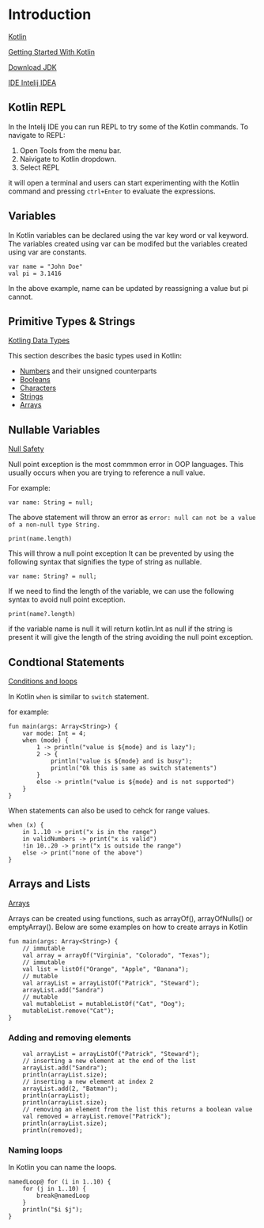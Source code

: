 # Introduction

[Kotlin](https://kotlinlang.org/)

[Getting Started With Kotlin](https://kotlinlang.org/docs/getting-started.html)

[Download JDK](https://www.oracle.com/java/technologies/downloads/#java8)

[IDE Intelij IDEA](https://www.jetbrains.com/idea/)

## Kotlin REPL

In the Intelij IDE you can run REPL to try some of the Kotlin commands. To navigate to REPL:

1. Open Tools from the menu bar.
2. Naivigate to Kotlin dropdown.
3. Select REPL

it will open a terminal and users can start experimenting with the Kotlin command and pressing `ctrl+Enter` to evaluate the expressions.

## Variables

In Kotlin variables can be declared using the var key word or val keyword. The variables created using var can be modifed but the variables created using var are constants.

```
var name = "John Doe"
val pi = 3.1416
```
In the above example, name can be updated by reassigning a value but pi cannot.

## Primitive Types & Strings

[Kotling Data Types](https://kotlinlang.org/docs/basic-types.html)

This section describes the basic types used in Kotlin:

- [Numbers](https://kotlinlang.org/docs/numbers.html#integer-types) and their unsigned counterparts
- [Booleans](https://kotlinlang.org/docs/booleans.html)
- [Characters](https://kotlinlang.org/docs/characters.html)
- [Strings](https://kotlinlang.org/docs/strings.html)
- [Arrays](https://kotlinlang.org/docs/arrays.html)

## Nullable Variables

[Null Safety](https://kotlinlang.org/docs/null-safety.html)

Null point exception is the most commmon error in OOP languages. This usually occurs when you are trying to reference a null value.

For example:
```
var name: String = null;
```
The above statement will throw an error as 
`error: null can not be a value of a non-null type String.`
```
print(name.length)
```
 This will throw a null point exception
It can be prevented by using the following syntax that signifies the type of string as nullable.
```
var name: String? = null;
```

If we need to find the length of the variable, we can use the following syntax to avoid null point exception.

```
print(name?.length)
```
if the variable name is null it will return kotlin.Int as null if the string is present it will give the length of the string avoiding the null point exception.

## Condtional Statements

[Conditions and loops](https://kotlinlang.org/docs/control-flow.html)

In Kotlin `when` is similar to `switch` statement.

for example:

```
fun main(args: Array<String>) {
    var mode: Int = 4;
    when (mode) {
        1 -> println("value is ${mode} and is lazy");
        2 -> {
            println("value is ${mode} and is busy");
            println("Ok this is same as switch statements")
        }
        else -> println("value is ${mode} and is not supported")
    }
}
```

When statements can also be used to cehck for range values.

```
when (x) {
    in 1..10 -> print("x is in the range")
    in validNumbers -> print("x is valid")
    !in 10..20 -> print("x is outside the range")
    else -> print("none of the above")
}
```

## Arrays and Lists

[Arrays](https://kotlinlang.org/docs/arrays.html)

Arrays can be created using functions, such as arrayOf(), arrayOfNulls() or emptyArray().
Below are some examples on how to create arrays in Kotlin

```
fun main(args: Array<String>) {
    // immutable
    val array = arrayOf("Virginia", "Colorado", "Texas");
    // immutable
    val list = listOf("Orange", "Apple", "Banana");
    // mutable
    val arrayList = arrayListOf("Patrick", "Steward");
    arrayList.add("Sandra")
    // mutable
    val mutableList = mutableListOf("Cat", "Dog");
    mutableList.remove("Cat");
}
```

### Adding and removing elements

```
    val arrayList = arrayListOf("Patrick", "Steward");
    // inserting a new element at the end of the list
    arrayList.add("Sandra");
    println(arrayList.size);
    // inserting a new element at index 2
    arrayList.add(2, "Batman");
    println(arrayList);
    println(arrayList.size);
    // removing an element from the list this returns a boolean value
    val removed = arrayList.remove("Patrick");
    println(arrayList.size);
    println(removed);
```

### Naming loops

In Kotlin you can name the loops.

```
namedLoop@ for (i in 1..10) {
    for (j in 1..10) {
        break@namedLoop
    }
    println("$i $j");
}
```